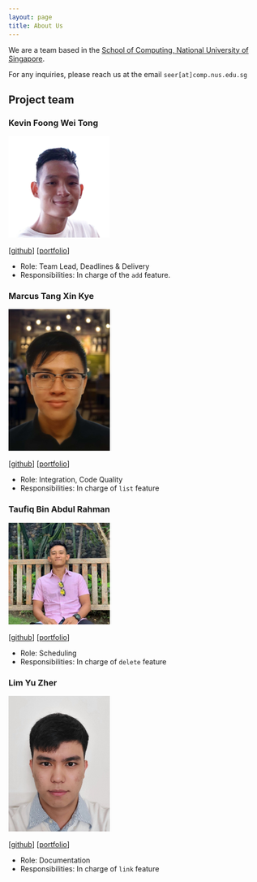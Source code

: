 ```yaml
---
layout: page
title: About Us
---
```


We are a team based in the [School of Computing, National University of Singapore](http://www.comp.nus.edu.sg).

For any inquiries, please reach us at the email `seer[at]comp.nus.edu.sg`

## Project team

### Kevin Foong Wei Tong

<img src="images/kevin9foong.png" width="200px">

[[github](http://github.com/kevin9foong)]
[[portfolio](team/kevin9foong.md)]

* Role: Team Lead, Deadlines & Delivery
* Responsibilities: In charge of the `add` feature.

### Marcus Tang Xin Kye

<img src="images/marcustxk.png" width="200px">

[[github](https://github.com/marcustxk)]
[[portfolio](team/marcustxk.md)]

* Role: Integration, Code Quality
* Responsibilities: In charge of `list` feature

### Taufiq Bin Abdul Rahman

<img src="images/tau-bar.png" width="200px">

[[github](https://github.com/tau-bar)]
[[portfolio](team/tau-bar.md)]

* Role: Scheduling
* Responsibilities: In charge of `delete` feature

### Lim Yu Zher

<img src="images/lzher385.png" width="200px">

[[github](http://github.com/lzher385)]
[[portfolio](team/lzher385.md)]

* Role: Documentation
* Responsibilities: In charge of `link` feature
